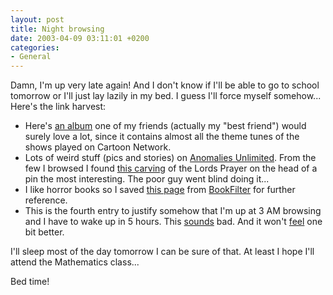 ```yaml
---
layout: post
title: Night browsing
date: 2003-04-09 03:11:01 +0200
categories:
- General
---
```

Damn, I'm up very late again! And I don't know if I'll be able to go to school tomorrow or I'll just lay lazily in my bed. I guess I'll force myself somehow... Here's the link harvest:

<ul>
<li>Here's <a href="http://www.amazon.co.uk/exec/obidos/ASIN/B00000JFU4/ref=sr_aps_music_1_1/202-6187050-3357435">an album</a> one of my friends (actually my "best friend") would surely love a lot, since it contains almost all the theme tunes of the shows played on Cartoon Network.</li>
<li>Lots of weird stuff (pics and stories) on <a href="http://www.anomalies-unlimited.com/">Anomalies Unlimited</a>. From the few I browsed I found <a href="http://www.anomalies-unlimited.com/Prayer.html">this carving</a> of the Lords Prayer on the head of a pin the most interesting. The poor guy went blind doing it...</li>
<li>I like horror books so I saved <a href="http://www.bookfilter.com/index.cgi?i=view&id=52&f=1">this page</a> from <a href="http://www.bookfilter.com/">BookFilter</a> for further reference.</li>
<li>This is the fourth entry to justify somehow that I'm up at 3 AM browsing and I have to wake up in 5 hours. This <u>sounds</u> bad. And it won't <u>feel</u> one bit better.</li>
</ul>
I'll sleep most of the day tomorrow I can be sure of that. At least I hope I'll attend the Mathematics class...

Bed time!

